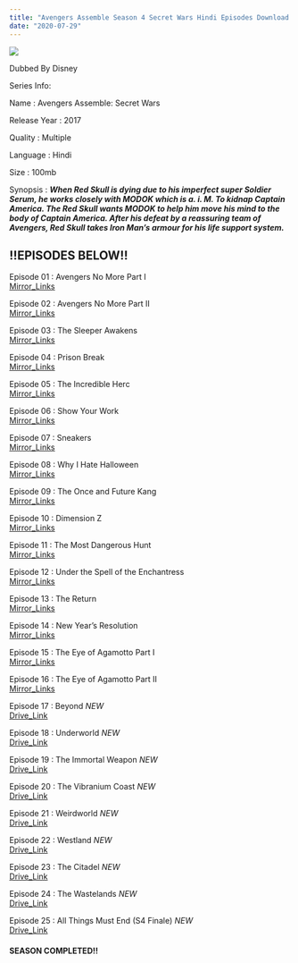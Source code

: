 ```yaml
---
title: "Avengers Assemble Season 4 Secret Wars Hindi Episodes Download HD | Marvel HQ"
date: "2020-07-29"
---
```


<script type="text/javascript">var adfly_id = 20713539; var adfly_advert = 'int'; var popunder = true; var domains = ['gplinks.co', 'gdrivez.xyz'];</script>

  
<script src="https://cdn.adf.ly/js/link-converter.js"></script>

[![](https://1.bp.blogspot.com/-sX0v7eGlGNE/XyEVBC3c8kI/AAAAAAAADCs/Y4C0Aq1LEqUZA_4F66tkHaBNmmPbmyhdgCLcBGAsYHQ/w400-h225/aaa.jpg)](https://1.bp.blogspot.com/-sX0v7eGlGNE/XyEVBC3c8kI/AAAAAAAADCs/Y4C0Aq1LEqUZA_4F66tkHaBNmmPbmyhdgCLcBGAsYHQ/s1920/aaa.jpg)

Dubbed By Disney

Series Info:

  

Name : Avengers Assemble: Secret Wars  
  

Release Year : 2017

  

Quality : Multiple

  

Language : Hindi

  

Size : 100mb

  

Synopsis : **_When Red Skull is dying due to his imperfect super Soldier Serum, he works closely with MODOK which is a. i. M. To kidnap Captain America. The Red Skull wants MODOK to help him move his mind to the body of Captain America. After his defeat by a reassuring team of Avengers, Red Skull takes Iron Man’s armour for his life support system._**

## **!!EPISODES BELOW!!**

Episode 01 : Avengers No More Part I  
[Mirror\_Links](https://gdrivez.xyz/view/xxNfskZrq2)

Episode 02 : Avengers No More Part II  
[Mirror\_Links](https://gdrivez.xyz/view/Z6MQ8G26tF)

Episode 03 : The Sleeper Awakens  
[Mirror\_Links](https://gdrivez.xyz/view/H519YKE09H)

Episode 04 : Prison Break  
[Mirror\_Links](https://gdrivez.xyz/view/qjTEXX45hn)

Episode 05 : The Incredible Herc  
[Mirror\_Links](https://gdrivez.xyz/view/6hGxXf23jY)

Episode 06 : Show Your Work  
[Mirror\_Links](https://gdrivez.xyz/view/ydZfmFLLCC)

Episode 07 : Sneakers  
[Mirror\_Links](https://gdrivez.xyz/view/9aeYDOaXfa)

Episode 08 : Why I Hate Halloween  
[Mirror\_Links](https://gdrivez.xyz/view/yGCDdNsG54)

Episode 09 : The Once and Future Kang  
[Mirror\_Links](https://gdrivez.xyz/view/azF4yj2jFA)

Episode 10 : Dimension Z  
[Mirror\_Links](https://gdrivez.xyz/view/DBWyaCRsC3)

Episode 11 : The Most Dangerous Hunt  
[Mirror\_Links](https://gdrivez.xyz/view/fxwx8ETXpE)

Episode 12 : Under the Spell of the Enchantress  
[Mirror\_Links](https://gdrivez.xyz/view/ze1y35FfKy)

Episode 13 : The Return  
[Mirror\_Links](https://gdrivez.xyz/view/1fSsK30s8Q)

Episode 14 : New Year’s Resolution  
[Mirror\_Links](https://gdrivez.xyz/view/fLWM0DbbtW)

Episode 15 : The Eye of Agamotto Part I  
[Mirror\_Links](https://gdrivez.xyz/view/H6aBzHPQyy)

Episode 16 : The Eye of Agamotto Part II  
[Mirror\_Links](https://gdrivez.xyz/view/bSXLb2zmT8)

Episode 17 : Beyond _NEW_  
[Drive\_Link](https://gplinks.co/HQAQL)

Episode 18 : Underworld _NEW_  
[Drive\_Link](https://gplinks.co/IiiL)

Episode 19 : The Immortal Weapon _NEW_  
[Drive\_Link](https://gplinks.co/56gq)

Episode 20 : The Vibranium Coast _NEW_  
[Drive\_Link](https://gplinks.co/VfeIn)

Episode 21 : Weirdworld _NEW_  
[Drive\_Link](https://gplinks.co/sn4Ps)

Episode 22 : Westland _NEW_  
[Drive\_Link](https://gplinks.co/5EaL)

Episode 23 : The Citadel _NEW_  
[Drive\_Link](https://gplinks.co/CNI68K)

Episode 24 : The Wastelands _NEW_  
[Drive\_Link](https://gplinks.co/uOlPM2)

Episode 25 : All Things Must End (S4 Finale) _NEW_  
[Drive\_Link](https://gplinks.co/c7zN7zEU)

  

#### SEASON COMPLETED!!
